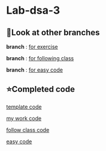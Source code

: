 # Lab-dsa-3

## 🌲Look at other branches

**branch** : [for exercise](https://github.com/pattarapon044/lab-dsa-3/tree/exercise)

**branch** : [for following class](https://github.com/pattarapon044/lab-dsa-3/tree/easy_form)

**branch** : [for easy code](https://github.com/pattarapon044/lab-dsa-3/tree/self)

## ⭐Completed code

[template code](https://github.com/pattarapon044/lab-dsa-3/blob/exercise/src/lab/sll/exercise/SLL.java)

[my work code](https://github.com/pattarapon044/lab-dsa-3/blob/master/src/exercise3/SLL.java)

[follow class code](https://github.com/pattarapon044/lab-dsa-3/blob/easy_form/src/SLL3.java)

[easy code](https://github.com/pattarapon044/lab-dsa-3/blob/self/src/lab/sll/exercise/SLL.java)
